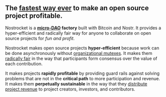 ## The <u>fastest way ever</u> to make an open source project profitable.

Nostrocket is a **[micro-DAO](/microdao.html) factory** built with Bitcoin and Nostr. It provides a hyper-efficient and radically fair way for anyone to collaborate on open source projects for *fun and profit*.

Nostrocket makes open source projects **hyper-efficient** because work can be done asynchronously without [organizational mutexes](/mutexes.html). It makes them [radically fair](/protocol.html) in the way that participants form consensus over the value of each contribution. 

It makes projects **rapidly profitable** by providing guard rails against solving problems that are not in the **critical path** to more participation and revenue. It makes them **perpetually sustainable** in the way that they [distribute project revenue](/protocol.html) to project creators, investors, and contributors.